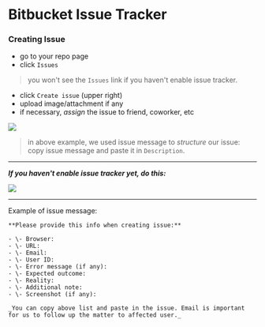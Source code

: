 # Bitbucket Issue Tracker

### Creating Issue
- go to your repo page
- click `Issues`
> you won't see the `Issues` link if you haven't enable issue tracker.
- click `Create issue` (upper right)
- upload image/attachment if any
- if necessary, _assign_ the issue to friend, coworker, etc

![](http://i.giphy.com/26uf0JmpD9i6ETICk.gif)
> in above example, we used issue message to _structure_ our issue: copy issue message and paste it in `Description`.

---

_**If you haven't enable issue tracker yet, do this:**_

![](http://i.giphy.com/26uf6uVbs1KcAcyNW.gif)


---

Example of issue message:

```
**Please provide this info when creating issue:**

- \- Browser: 
- \- URL: 
- \- Email: 
- \- User ID: 
- \- Error message (if any): 
- \- Expected outcome:
- \- Reality:
- \- Additional note:
- \- Screenshot (if any):

_You can copy above list and paste in the issue. Email is important for us to follow up the matter to affected user._ 
```

